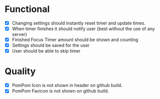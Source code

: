 # Functional

- [x] Changing settings should instantly reset timer and update times.
- [x] When timer finishes it should notify user (best without the use of any server)
- [x] Finished Focus Timer amount should be shown and counting
- [x] Settings should be saved for the user
- [x] User should be able to skip timer

# Quality

- [x] PomPom Icon is not shown in header on github build.
- [x] PomPom Favicon is not shown on github build.
